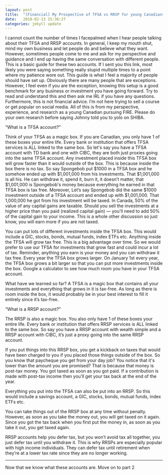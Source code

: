 ```yaml
---
layout: post
title:  "[Financial] My Prospective of TFSA vs RRSP for young Canadians PART 1"
date:   2018-02-13 15:36:27
categories: jekyll update
---
```


I cannot count the number of times I facepalmed when I hear people talking about their TFSA and RRSP accounts. In general, I keep my mouth shut, mind my own business and let people do and believe what they want. However, sometimes people come to me and ask for my perspective and guidance and I end up having the same conversation with different people. This is a basic guide for these two accounts. If I sent you this link, most likely you were saying something really stupid multiple times to a point where my patience wore out. This guide is what I feel a majority of people should have set up. Obviously there are many people that are exceptions. However, I feel even if you are the exception, knowing this setup is a good benchmark for any business or investment you have going forward. Try to read and understand this and then ask me IRL if you have any questions. Furthermore, this is not financial advice. I’m not here trying to sell a course or get popular on social media. All of this is from my perspective, experience, and research as a young Canadian pursuing FIRE. Please do your own research before saying Johnny told you to yolo on SHIBA.
 

“What is a TFSA account?”
 
Think of your TFSA as a magic box. If you are Canadian, you only have 1 of these boxes your entire life. Every bank or institution that offers TFSA services is ALL linked to the same box. So let's say you have a TFSA account with TD bank and one with CIBC, they are both just proxies going into the same TFSA account. Any investment placed inside this TFSA box will grow faster than it would outside of the box. This is because inside the box there is no tax. So say Spongebob put $1000 in a TFSA box and he somehow ended up with $1,001,000 from his investments. That $1,001,000  is all his. He can withdraw it, spend it, burn it, it doesn’t matter, that $1,001,000 is Spongebob's money because everything he earned in that TFSA box is tax free. Moreover, Let’s say Spongebob did the same $1000 investment outside of a TFSA account and ended up with $1,001,000. That 1,000,000 he got from his investment will be taxed. In Canada, 50% of the value of any capital gains are taxable. Should you sell the investments at a higher price than you paid (realized capital gain) — you'll need to add 50% of the capital gain to your income. This is a whole other discussion so just know, you will earn more if you are not taxed.
 
You can put lots of different investments inside the TFSA box. This would include a GIC, stocks, bonds, mutual funds, index ETFs etc. Anything inside the TFSA will grow tax free. This is a big advantage over time. So we would prefer to use our TFSA for investments that grow fast and could incur a lot of tax. Reminder, anything you earn is your money and you can withdraw it tax free.
Every year the TFSA box grows larger. On January 1st every year, the TFSA box grows a bit larger so that you can put more investments inside the box.  Google a calculator to see how much room you have in your TFSA account.
 
What have we learned so far? A TFSA is a magic box that contains all your investments and everything that grows in it is tax-free. As long as there is room inside the box, it would probably be in your best interest to fill it entirely since it’s tax-free.
 

“What is a RRSP account?”

The RRSP is also a magic box. You also only have 1 of these boxes your entire life. Every bank or institution that offers RRSP services is ALL linked to the same box. So say you have a RRSP account with wealth simple and a RRSP account with CIBC, it’s just a proxy going into the same RRSP account.
 
If you put things into this RRSP box, you get a kickback on taxes that would have been charged to you if you placed those things outside of the box. So you know that paycheque you get from your day job? You notice that it's lower than the amount you are promised? That is because that money is post-tax money. You got taxed as soon as you got paid. If a contribution is made with post-tax income then you’ll get your tax back at the end of the year.
 
Everything you put into the TFSA can also be put into an RRSP. So this would include a savings account, a GIC, stocks, bonds, mutual funds, index ETFs etc.
 
You can take things out of the RRSP box at any time without penalty. However, as soon as you take the money out, you will get taxed on it again. Since you got the tax back when you first put the money in, as soon as you take it out, you get taxed again.
 
RRSP accounts help you defer tax, but you won’t avoid tax all together, you just defer tax until you withdraw it.  This is why RRSPs are especially popular with high income individuals. They can defer tax until retirement when they’re at a lower tax rate since they are no longer working.



_________________________


Now that we know what these accounts are. Move on to part 2